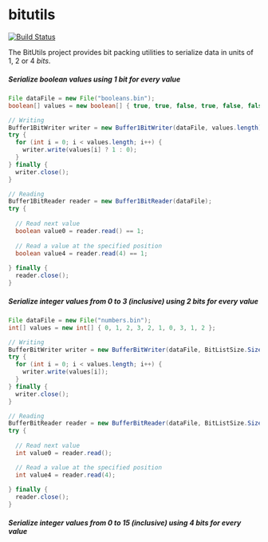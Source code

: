 # bitutils

[![Build Status](https://travis-ci.org/svzdvd/bitutils.png)](https://travis-ci.org/svzdvd/bitutils)

The BitUtils project provides bit packing utilities to serialize data in units of 1, 2 or 4 *bits*.

##### Serialize boolean values using 1 bit for every value

```java
File dataFile = new File("booleans.bin");
boolean[] values = new boolean[] { true, true, false, true, false, false, false, true, false, true };

// Writing
Buffer1BitWriter writer = new Buffer1BitWriter(dataFile, values.length);
try {
  for (int i = 0; i < values.length; i++) {
    writer.write(values[i] ? 1 : 0);
  }
} finally {
  writer.close();
}

// Reading
Buffer1BitReader reader = new Buffer1BitReader(dataFile);
try {
  
  // Read next value
  boolean value0 = reader.read() == 1;
  
  // Read a value at the specified position
  boolean value4 = reader.read(4) == 1;
  
} finally {
  reader.close();
}
```

##### Serialize integer values from 0 to 3 (inclusive) using 2 bits for every value

```java
File dataFile = new File("numbers.bin");
int[] values = new int[] { 0, 1, 2, 3, 2, 1, 0, 3, 1, 2 };

// Writing
BufferBitWriter writer = new BufferBitWriter(dataFile, BitListSize.Size2, values.length);
try {
  for (int i = 0; i < values.length; i++) {
    writer.write(values[i]);
  }
} finally {
  writer.close();
}

// Reading
BufferBitReader reader = new BufferBitReader(dataFile, BitListSize.Size2);
try {
  
  // Read next value
  int value0 = reader.read();

  // Read a value at the specified position
  int value4 = reader.read(4);
  
} finally {
  reader.close();
}
```

##### Serialize integer values from 0 to 15 (inclusive) using 4 bits for every value
